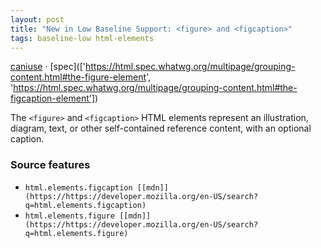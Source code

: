 ```yaml
---
layout: post
title: "New in Low Baseline Support: <figure> and <figcaption>"
tags: baseline-low html-elements
---
```


[caniuse](https://caniuse.com/?search=figure) · [spec](['https://html.spec.whatwg.org/multipage/grouping-content.html#the-figure-element', 'https://html.spec.whatwg.org/multipage/grouping-content.html#the-figcaption-element'])

The `<figure>` and `<figcaption>` HTML elements represent an illustration, diagram, text, or other self-contained reference content, with an optional caption.

### Source features

- ``html.elements.figcaption [[mdn]](https://https://developer.mozilla.org/en-US/search?q=html.elements.figcaption)``
- ``html.elements.figure [[mdn]](https://https://developer.mozilla.org/en-US/search?q=html.elements.figure)``
